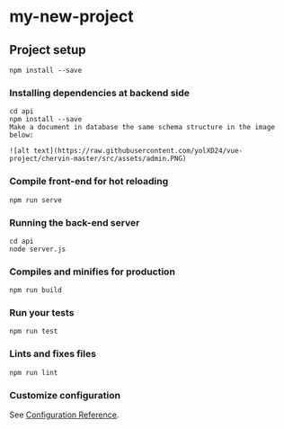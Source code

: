 # my-new-project

## Project setup
```
npm install --save
```
### Installing dependencies at backend side
```
cd api
npm install --save
Make a document in database the same schema structure in the image below:

![alt text](https://raw.githubusercontent.com/yolXD24/vue-project/chervin-master/src/assets/admin.PNG)
```
### Compile front-end for hot reloading
```
npm run serve
```
### Running the back-end server
```
cd api
node server.js
```
### Compiles and minifies for production
```
npm run build
```

### Run your tests
```
npm run test
```

### Lints and fixes files
```
npm run lint
```

### Customize configuration
See [Configuration Reference](https://cli.vuejs.org/config/).

